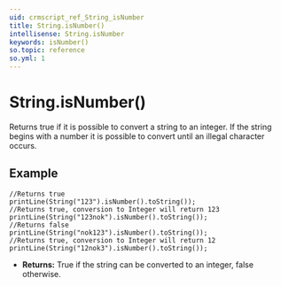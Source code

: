 ```yaml
---
uid: crmscript_ref_String_isNumber
title: String.isNumber()
intellisense: String.isNumber
keywords: isNumber()
so.topic: reference
so.yml: 1
---
```


# String.isNumber()

Returns true if it is possible to convert a string to an integer. If the string begins with a number it is possible to convert until an illegal character occurs.

## Example

```crmscript
//Returns true
printLine(String("123").isNumber().toString());
//Returns true, conversion to Integer will return 123
printLine(String("123nok").isNumber().toString());
//Returns false
printLine(String("nok123").isNumber().toString());
//Returns true, conversion to Integer will return 12
printLine(String("12nok3").isNumber().toString());
```

* **Returns:** True if the string can be converted to an integer, false otherwise.
